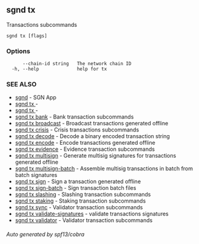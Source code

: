 ## sgnd tx

Transactions subcommands

```
sgnd tx [flags]
```

### Options

```
      --chain-id string   The network chain ID
  -h, --help              help for tx
```

### SEE ALSO

* [sgnd](sgnd.md)	 - SGN App
* [sgnd tx ](sgnd_tx_.md)	 - 
* [sgnd tx ](sgnd_tx_.md)	 - 
* [sgnd tx bank](sgnd_tx_bank.md)	 - Bank transaction subcommands
* [sgnd tx broadcast](sgnd_tx_broadcast.md)	 - Broadcast transactions generated offline
* [sgnd tx crisis](sgnd_tx_crisis.md)	 - Crisis transactions subcommands
* [sgnd tx decode](sgnd_tx_decode.md)	 - Decode a binary encoded transaction string
* [sgnd tx encode](sgnd_tx_encode.md)	 - Encode transactions generated offline
* [sgnd tx evidence](sgnd_tx_evidence.md)	 - Evidence transaction subcommands
* [sgnd tx multisign](sgnd_tx_multisign.md)	 - Generate multisig signatures for transactions generated offline
* [sgnd tx multisign-batch](sgnd_tx_multisign-batch.md)	 - Assemble multisig transactions in batch from batch signatures
* [sgnd tx sign](sgnd_tx_sign.md)	 - Sign a transaction generated offline
* [sgnd tx sign-batch](sgnd_tx_sign-batch.md)	 - Sign transaction batch files
* [sgnd tx slashing](sgnd_tx_slashing.md)	 - Slashing transaction subcommands
* [sgnd tx staking](sgnd_tx_staking.md)	 - Staking transaction subcommands
* [sgnd tx sync](sgnd_tx_sync.md)	 - Validator transaction subcommands
* [sgnd tx validate-signatures](sgnd_tx_validate-signatures.md)	 - validate transactions signatures
* [sgnd tx validator](sgnd_tx_validator.md)	 - Validator transaction subcommands

###### Auto generated by spf13/cobra
